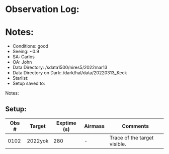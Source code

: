 # Observation Log:

# Notes:

* Conditions: good
* Seeing: ~0.9
* SA: Carlos
* OA: John
* Data Directory: /sdata1500/nires5/2022mar13
* Data Directory on Dark: /dark/hal/data/20220313_Keck
* Starlist: 
* Setup saved to: 

Notes:


## Setup:


| Obs #     | Target      | Exptime (s) | Airmass | Comments                                                   |
|-----------|-------------|-------------|---------|------------------------------------------------------------|
|0102       |   2022yok   |280          |    -    | Trace of the target visible.
